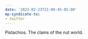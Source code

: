 ```yaml
---
date: '2023-02-23T21:00:45-05:00'
mp-syndicate-to:
- twitter
---
```


Pistachios. The clams of the nut world.